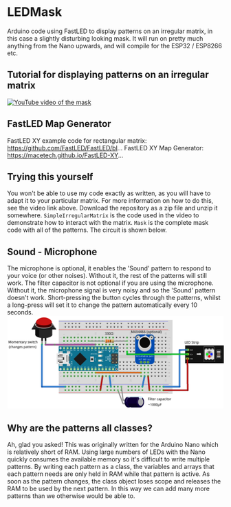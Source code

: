 # LEDMask
Arduino code using FastLED to display patterns on an irregular matrix, in this case a slightly disturbing looking mask. It will run on pretty much anything from the Nano upwards, and will compile for the ESP32 / ESP8266 etc.

## Tutorial for displaying patterns on an irregular matrix
[![YouTube video of the mask](http://img.youtube.com/vi/zYZkbfmCuEY/0.jpg)](http://www.youtube.com/watch?v=zYZkbfmCuEY)

## FastLED Map Generator
FastLED XY example code for rectangular matrix: https://github.com/FastLED/FastLED/bl...
FastLED XY Map Generator: https://macetech.github.io/FastLED-XY...

## Trying this yourself
You won't be able to use my code exactly as written, as you will have to adapt it to your particular matrix. For more information on how to do this, see the video link above. Download the repository as a zip file and unzip it somewhere. `SimpleIrregularMatrix` is the code used in the video to demonstrate how to interact with the matrix. `Mask` is the complete mask code with all of the patterns. The circuit is shown below.

## Sound - Microphone
The microphone is optional, it enables the 'Sound' pattern to respond to your voice (or other noises). Without it, the rest of the patterns will still work. The filter capacitor is not optional if you are using the microphone. Without it, the microphone signal is very noisy and so the 'Sound' pattern doesn't work. Short-pressing the button cycles through the patterns, whilst a long-press will set it to change the pattern automatically every 10 seconds.
![Breadboard view of the circuit](Breadboard.png "")

## Why are the patterns all classes?
Ah, glad you asked! This was originally written for the Arduino Nano which is relatively short of RAM. Using large numbers of LEDs with the Nano quickly consumes the available memory so it's difficult to write multiple patterns. By writing each pattern as a class, the variables and arrays that each pattern needs are only held in RAM while that pattern is active. As soon as the pattern changes, the class object loses scope and releases the RAM to be used by the next pattern. In this way we can add many more patterns than we otherwise would be able to.

